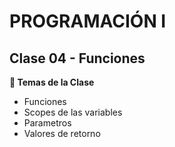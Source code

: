 # PROGRAMACIÓN I
## Clase 04 - Funciones

**🎯 Temas de la Clase**
- Funciones
- Scopes de las variables
- Parametros
- Valores de retorno

